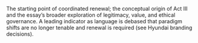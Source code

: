The starting point of coordinated renewal; the conceptual origin of Act III and the essay’s broader exploration of legitimacy, value, and ethical governance. A leading indicator as language is debased that paradigm shifts are no longer tenable and renewal is required (see Hyundai branding decisions).